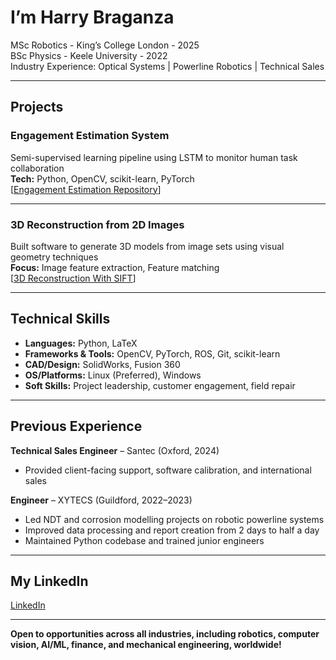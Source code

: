 # I’m Harry Braganza

 MSc Robotics - King’s College London - 2025 <br>
 BSc Physics - Keele University - 2022 <br>
 Industry Experience: Optical Systems | Powerline Robotics | Technical Sales

---

## Projects

### Engagement Estimation System
Semi-supervised learning pipeline using LSTM to monitor human task collaboration  
**Tech:** Python, OpenCV, scikit-learn, PyTorch  
[[Engagement Estimation Repository](https://github.com/Hbraganza/Human-Engagement-LSTM)]

---

### 3D Reconstruction from 2D Images
Built software to generate 3D models from image sets using visual geometry techniques  
**Focus:** Image feature extraction, Feature matching  
[[3D Reconstruction With SIFT](https://github.com/Hbraganza/3D-Reconstruction-with-SIFT)]

---

## Technical Skills

- **Languages:** Python, LaTeX  
- **Frameworks & Tools:** OpenCV, PyTorch, ROS, Git, scikit-learn  
- **CAD/Design:** SolidWorks, Fusion 360  
- **OS/Platforms:** Linux (Preferred), Windows  
- **Soft Skills:** Project leadership, customer engagement, field repair

---

## Previous Experience

**Technical Sales Engineer** – Santec (Oxford, 2024)  
- Provided client-facing support, software calibration, and international sales

**Engineer** – XYTECS (Guildford, 2022–2023)  
- Led NDT and corrosion modelling projects on robotic powerline systems
- Improved data processing and report creation from 2 days to half a day  
- Maintained Python codebase and trained junior engineers

---

## My LinkedIn
 
[LinkedIn](https://www.linkedin.com/in/harry-braganza/)  

---

 **Open to opportunities across all industries, including robotics, computer vision, AI/ML, finance, and mechanical engineering, worldwide!**
<!---
Crazyhjb/Crazyhjb is a ✨ special ✨ repository because its `README.md` (this file) appears on your GitHub profile.
You can click the Preview link to take a look at your changes.
--->
